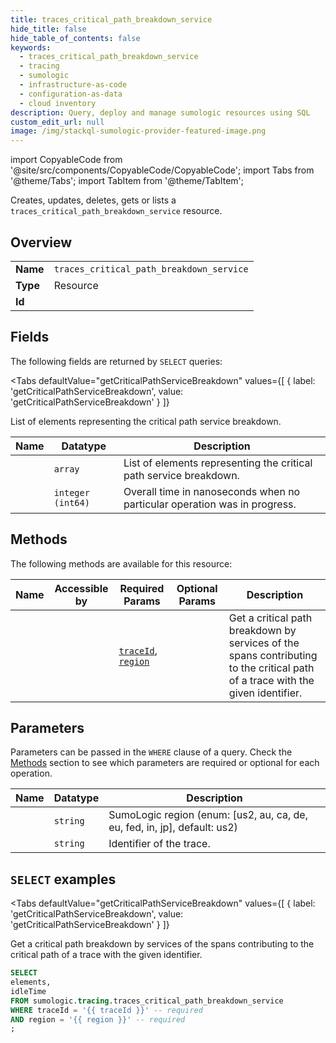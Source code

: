 ```yaml
--- 
title: traces_critical_path_breakdown_service
hide_title: false
hide_table_of_contents: false
keywords:
  - traces_critical_path_breakdown_service
  - tracing
  - sumologic
  - infrastructure-as-code
  - configuration-as-data
  - cloud inventory
description: Query, deploy and manage sumologic resources using SQL
custom_edit_url: null
image: /img/stackql-sumologic-provider-featured-image.png
---
```


import CopyableCode from '@site/src/components/CopyableCode/CopyableCode';
import Tabs from '@theme/Tabs';
import TabItem from '@theme/TabItem';

Creates, updates, deletes, gets or lists a <code>traces_critical_path_breakdown_service</code> resource.

## Overview
<table><tbody>
<tr><td><b>Name</b></td><td><code>traces_critical_path_breakdown_service</code></td></tr>
<tr><td><b>Type</b></td><td>Resource</td></tr>
<tr><td><b>Id</b></td><td><CopyableCode code="sumologic.tracing.traces_critical_path_breakdown_service" /></td></tr>
</tbody></table>

## Fields

The following fields are returned by `SELECT` queries:

<Tabs
    defaultValue="getCriticalPathServiceBreakdown"
    values={[
        { label: 'getCriticalPathServiceBreakdown', value: 'getCriticalPathServiceBreakdown' }
    ]}
>
<TabItem value="getCriticalPathServiceBreakdown">

List of elements representing the critical path service breakdown.

<table>
<thead>
    <tr>
    <th>Name</th>
    <th>Datatype</th>
    <th>Description</th>
    </tr>
</thead>
<tbody>
<tr>
    <td><CopyableCode code="elements" /></td>
    <td><code>array</code></td>
    <td>List of elements representing the critical path service breakdown.</td>
</tr>
<tr>
    <td><CopyableCode code="idleTime" /></td>
    <td><code>integer (int64)</code></td>
    <td>Overall time in nanoseconds when no particular operation was in progress.</td>
</tr>
</tbody>
</table>
</TabItem>
</Tabs>

## Methods

The following methods are available for this resource:

<table>
<thead>
    <tr>
    <th>Name</th>
    <th>Accessible by</th>
    <th>Required Params</th>
    <th>Optional Params</th>
    <th>Description</th>
    </tr>
</thead>
<tbody>
<tr>
    <td><a href="#getCriticalPathServiceBreakdown"><CopyableCode code="getCriticalPathServiceBreakdown" /></a></td>
    <td><CopyableCode code="select" /></td>
    <td><a href="#parameter-traceId"><code>traceId</code></a>, <a href="#parameter-region"><code>region</code></a></td>
    <td></td>
    <td>Get a critical path breakdown by services of the spans contributing to the critical path of a trace with the given identifier.</td>
</tr>
</tbody>
</table>

## Parameters

Parameters can be passed in the `WHERE` clause of a query. Check the [Methods](#methods) section to see which parameters are required or optional for each operation.

<table>
<thead>
    <tr>
    <th>Name</th>
    <th>Datatype</th>
    <th>Description</th>
    </tr>
</thead>
<tbody>
<tr id="parameter-region">
    <td><CopyableCode code="region" /></td>
    <td><code>string</code></td>
    <td>SumoLogic region (enum: [us2, au, ca, de, eu, fed, in, jp], default: us2)</td>
</tr>
<tr id="parameter-traceId">
    <td><CopyableCode code="traceId" /></td>
    <td><code>string</code></td>
    <td>Identifier of the trace.</td>
</tr>
</tbody>
</table>

## `SELECT` examples

<Tabs
    defaultValue="getCriticalPathServiceBreakdown"
    values={[
        { label: 'getCriticalPathServiceBreakdown', value: 'getCriticalPathServiceBreakdown' }
    ]}
>
<TabItem value="getCriticalPathServiceBreakdown">

Get a critical path breakdown by services of the spans contributing to the critical path of a trace with the given identifier.

```sql
SELECT
elements,
idleTime
FROM sumologic.tracing.traces_critical_path_breakdown_service
WHERE traceId = '{{ traceId }}' -- required
AND region = '{{ region }}' -- required
;
```
</TabItem>
</Tabs>
